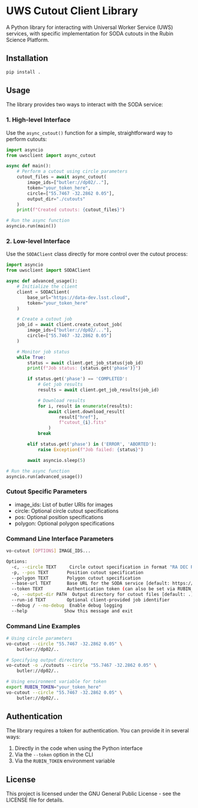 # UWS Cutout Client Library

A Python library for interacting with Universal Worker Service (UWS) services, with specific implementation for SODA cutouts in the Rubin Science Platform.

## Installation

```bash
pip install .
```

## Usage

The library provides two ways to interact with the SODA service:

### 1. High-level Interface

Use the `async_cutout()` function for a simple, straightforward way to perform cutouts:

```python
import asyncio
from uwsclient import async_cutout

async def main():
    # Perform a cutout using circle parameters
    cutout_files = await async_cutout(
        image_ids=["butler://dp02/.."],
        token="your_token_here",
        circle=["55.7467 -32.2862 0.05"],
        output_dir="./cutouts"
    )
    print(f"Created cutouts: {cutout_files}")

# Run the async function
asyncio.run(main())
```

### 2. Low-level Interface

Use the `SODAClient` class directly for more control over the cutout process:

```python
import asyncio
from uwsclient import SODAClient

async def advanced_usage():
    # Initialize the client
    client = SODAClient(
        base_url="https://data-dev.lsst.cloud",
        token="your_token_here"
    )

    # Create a cutout job
    job_id = await client.create_cutout_job(
        image_ids=["butler://dp02/..."],
        circle=["55.7467 -32.2862 0.05"]
    )

    # Monitor job status
    while True:
        status = await client.get_job_status(job_id)
        print(f"Job status: {status.get('phase')}")

        if status.get('phase') == 'COMPLETED':
            # Get job results
            results = await client.get_job_results(job_id)

            # Download results
            for i, result in enumerate(results):
                await client.download_result(
                    result["href"],
                    f"cutout_{i}.fits"
                )
            break

        elif status.get('phase') in ('ERROR', 'ABORTED'):
            raise Exception(f"Job failed: {status}")

        await asyncio.sleep(5)

# Run the async function
asyncio.run(advanced_usage())
```
### Cutout Specific Parameters

- image_ids: List of butler URIs for images
- circle: Optional circle cutout specifications
- pos: Optional position specifications
- polygon: Optional polygon specifications

### Command Line Interface Parameters

```bash
vo-cutout [OPTIONS] IMAGE_IDS...

Options:
  -c, --circle TEXT     Circle cutout specification in format "RA DEC RADIUS"
  -p, --pos TEXT       Position cutout specification
  --polygon TEXT       Polygon cutout specification
  --base-url TEXT      Base URL for the SODA service [default: https://data-dev.lsst.cloud]
  --token TEXT         Authentication token (can also be set via RUBIN_TOKEN environment variable)
  -o, --output-dir PATH  Output directory for cutout files [default: .]
  --run-id TEXT        Optional client-provided job identifier
  --debug / --no-debug  Enable debug logging
  --help              Show this message and exit
```

### Command Line Examples

```bash
# Using circle parameters
vo-cutout --circle "55.7467 -32.2862 0.05" \
    butler://dp02/..

# Specifying output directory
vo-cutout -o ./cutouts --circle "55.7467 -32.2862 0.05" \
    butler://dp02/..

# Using environment variable for token
export RUBIN_TOKEN="your_token_here"
vo-cutout --circle "55.7467 -32.2862 0.05" \
    butler://dp02/..
```

## Authentication

The library requires a token for authentication. You can provide it in several ways:

1. Directly in the code when using the Python interface
2. Via the `--token` option in the CLI
3. Via the `RUBIN_TOKEN` environment variable

## License

This project is licensed under the GNU General Public License - see the LICENSE file for details.
